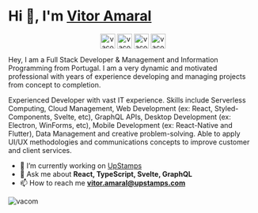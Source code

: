 # Hi 👋, I'm [Vitor Amaral](https://twitter.com/vacom_me)

<p align="center">
<a href="https://dev.to/vacom" target="blank"><img align="center" src="https://cdn.jsdelivr.net/npm/simple-icons@3.0.1/icons/dev-dot-to.svg" alt="vacom" height="30" width="30" /></a>
<a href="https://twitter.com/vacom_me" target="blank"><img align="center" src="https://cdn.jsdelivr.net/npm/simple-icons@3.0.1/icons/twitter.svg" alt="vacom_me" height="30" width="30" /></a>
<a href="https://linkedin.com/in/vacom" target="blank"><img align="center" src="https://cdn.jsdelivr.net/npm/simple-icons@3.0.1/icons/linkedin.svg" alt="vacom" height="30" width="30" /></a>
<a href="https://codesandbox.com/vacom" target="blank"><img align="center" src="https://cdn.jsdelivr.net/npm/simple-icons@3.0.1/icons/codesandbox.svg" alt="vacom" height="30" width="30" /></a>
</p>

Hey, I am a Full Stack Developer & Management and Information Programming from Portugal. I am a very dynamic and motivated professional with years of experience developing and managing projects from concept to completion.

Experienced Developer with vast IT experience. Skills include Serverless Computing, Cloud Management, Web Development (ex: React, Styled-Components, Svelte, etc), GraphQL APIs, Desktop Development (ex: Electron, WinForms, etc), Mobile Development (ex: React-Native and Flutter), Data Management and creative problem-solving. Able to apply UI/UX methodologies and communications concepts to improve customer and client services.


- 🔭 I’m currently working on [UpStamps](https://www.upstamps.com)
- 💬 Ask me about **React, TypeScript, Svelte, GraphQL**
- 📫 How to reach me **vitor.amaral@upstamps.com**


<p align="left"> <img src="https://komarev.com/ghpvc/?username=vacom" alt="vacom" /> </p>


